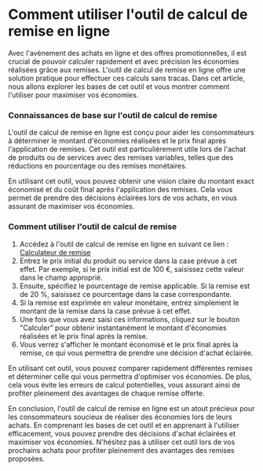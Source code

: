 Comment utiliser l'outil de calcul de remise en ligne
=====================================================

Avec l'avènement des achats en ligne et des offres promotionnelles, il est crucial de pouvoir calculer rapidement et avec précision les économies réalisées grâce aux remises. L'outil de calcul de remise en ligne offre une solution pratique pour effectuer ces calculs sans tracas. Dans cet article, nous allons explorer les bases de cet outil et vous montrer comment l'utiliser pour maximiser vos économies.

### Connaissances de base sur l'outil de calcul de remise

L'outil de calcul de remise en ligne est conçu pour aider les consommateurs à déterminer le montant d'économies réalisées et le prix final après l'application de remises. Cet outil est particulièrement utile lors de l'achat de produits ou de services avec des remises variables, telles que des réductions en pourcentage ou des remises monétaires.

En utilisant cet outil, vous pouvez obtenir une vision claire du montant exact économisé et du coût final après l'application des remises. Cela vous permet de prendre des décisions éclairées lors de vos achats, en vous assurant de maximiser vos économies.

### Comment utiliser l'outil de calcul de remise

1. Accédez à l'outil de calcul de remise en ligne en suivant ce lien : [Calculateur de remise](https://www.onlinecalculatorsfree.com/fr/financial/discount-calculator.html)
2. Entrez le prix initial du produit ou service dans la case prévue à cet effet. Par exemple, si le prix initial est de 100 €, saisissez cette valeur dans le champ approprié.
3. Ensuite, spécifiez le pourcentage de remise applicable. Si la remise est de 20 %, saisissez ce pourcentage dans la case correspondante.
4. Si la remise est exprimée en valeur monétaire, entrez simplement le montant de la remise dans la case prévue à cet effet.
5. Une fois que vous avez saisi ces informations, cliquez sur le bouton "Calculer" pour obtenir instantanément le montant d'économies réalisées et le prix final après la remise.
6. Vous verrez s'afficher le montant économisé et le prix final après la remise, ce qui vous permettra de prendre une décision d'achat éclairée.

En utilisant cet outil, vous pouvez comparer rapidement différentes remises et déterminer celle qui vous permettra d'optimiser vos économies. De plus, cela vous évite les erreurs de calcul potentielles, vous assurant ainsi de profiter pleinement des avantages de chaque remise offerte.

En conclusion, l'outil de calcul de remise en ligne est un atout précieux pour les consommateurs soucieux de réaliser des économies lors de leurs achats. En comprenant les bases de cet outil et en apprenant à l'utiliser efficacement, vous pouvez prendre des décisions d'achat éclairées et maximiser vos économies. N'hésitez pas à utiliser cet outil lors de vos prochains achats pour profiter pleinement des avantages des remises proposées.